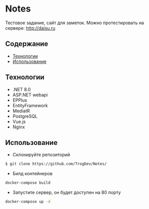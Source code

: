 # Notes
Тестовое задание, сайт для заметок. Можно протестировать на сервере: http://daisu.ru

## Содержание
- [Технологии](#технологии)
- [Использование](#использование)

## Технологии
- .NET 8.0
- ASP.NET webapi
- EPPlus
- EntityFramework
- MediatR
- PostgreSQL
- Vue.js
- Nginx

## Использование
- Склонируйте репозиторий
```sh
$ git clone https://github.com/TrogDev/Notes/
```

- Билд контейнеров
```sh
docker-compose build
```

- Запустите сервер, он будет доступен на 80 порту
```sh
docker-compose up -d
```
